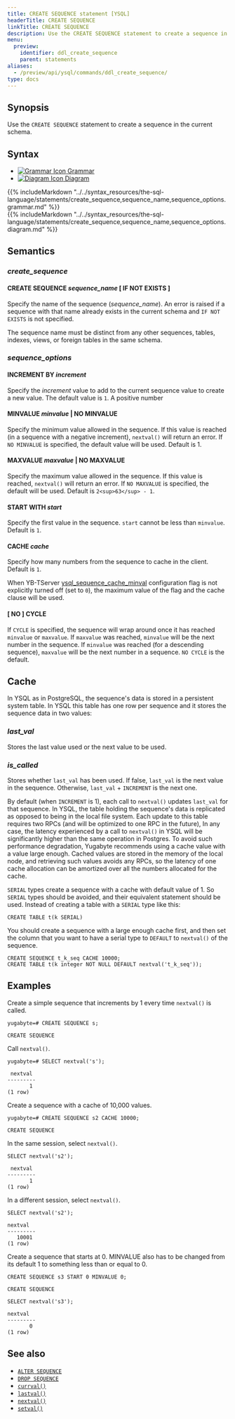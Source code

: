 ```yaml
---
title: CREATE SEQUENCE statement [YSQL]
headerTitle: CREATE SEQUENCE
linkTitle: CREATE SEQUENCE
description: Use the CREATE SEQUENCE statement to create a sequence in the current schema.
menu:
  preview:
    identifier: ddl_create_sequence
    parent: statements
aliases:
  - /preview/api/ysql/commands/ddl_create_sequence/
type: docs
---
```


## Synopsis

Use the `CREATE SEQUENCE` statement to create a sequence in the current schema.

## Syntax

<ul class="nav nav-tabs nav-tabs-yb">
  <li >
    <a href="#grammar" class="nav-link active" id="grammar-tab" data-toggle="tab" role="tab" aria-controls="grammar" aria-selected="true">
      <img src="/icons/file-lines.svg" alt="Grammar Icon">
      Grammar
    </a>
  </li>
  <li>
    <a href="#diagram" class="nav-link" id="diagram-tab" data-toggle="tab" role="tab" aria-controls="diagram" aria-selected="false">
      <img src="/icons/diagram.svg" alt="Diagram Icon">
      Diagram
    </a>
  </li>
</ul>

<div class="tab-content">
  <div id="grammar" class="tab-pane fade show active" role="tabpanel" aria-labelledby="grammar-tab">
  {{% includeMarkdown "../../syntax_resources/the-sql-language/statements/create_sequence,sequence_name,sequence_options.grammar.md" %}}
  </div>
  <div id="diagram" class="tab-pane fade" role="tabpanel" aria-labelledby="diagram-tab">
  {{% includeMarkdown "../../syntax_resources/the-sql-language/statements/create_sequence,sequence_name,sequence_options.diagram.md" %}}
  </div>
</div>

## Semantics

### *create_sequence*

#### CREATE SEQUENCE *sequence_name* [ IF NOT EXISTS ]

Specify the name of the sequence (*sequence_name*). An error is raised if a sequence with that name already exists in the current schema and `IF NOT EXISTS` is not specified.

The sequence name must be distinct from any other sequences, tables, indexes, views, or foreign tables in the same schema.

### *sequence_options*

#### INCREMENT BY *increment*

Specify the *increment* value to add to the current sequence value to create a new value. The default value is `1`. A positive number

#### MINVALUE *minvalue* | NO MINVALUE

 Specify the minimum value allowed in the sequence. If this value is reached (in a sequence with a negative increment), `nextval()` will return an error. If `NO MINVALUE` is specified, the default value will be used. Default is 1.

#### MAXVALUE *maxvalue* | NO MAXVALUE

Specify the maximum value allowed in the sequence. If this value is reached, `nextval()` will return an error. If `NO MAXVALUE` is specified, the default will be used. Default is `2<sup>63</sup> - 1`.

#### START WITH *start*

Specify the first value in the sequence. `start` cannot be less than `minvalue`. Default is `1`.

#### CACHE *cache*

Specify how many numbers from the sequence to cache in the client. Default is `1`.

When YB-TServer [ysql_sequence_cache_minval](../../../../../reference/configuration/yb-tserver/#ysql-sequence-cache-minval) configuration flag is not explicitly turned off (set to `0`), the maximum value of the flag and the cache clause will be used.

#### [ NO ] CYCLE

If `CYCLE` is specified, the sequence will wrap around once it has reached `minvalue` or `maxvalue`. If `maxvalue` was reached, `minvalue` will be the next number in the sequence. If `minvalue` was reached (for a descending sequence), `maxvalue` will be the next number in a sequence. `NO CYCLE` is the default.

## Cache

In YSQL as in PostgreSQL, the sequence's data is stored in a persistent system table. In YSQL this table has one row per sequence and it stores the sequence data in two values:

### *last_val*

Stores the last value used or the next value to be used.

### *is_called*

Stores whether `last_val` has been used. If false, `last_val` is the next value in the sequence. Otherwise, `last_val` + `INCREMENT` is the next one.

By default (when `INCREMENT` is 1), each call to `nextval()` updates `last_val` for that sequence. In YSQL, the table holding the sequence's data is replicated as opposed to being in the local file system. Each update to this table requires two RPCs (and will be optimized to one RPC in the future), In any case, the latency experienced by a call to `nextval()` in YSQL will be significantly higher than the same operation in Postgres. To avoid such performance degradation, Yugabyte recommends using a cache value with a value large enough. Cached values are stored in the memory of the local node, and retrieving such values avoids any RPCs, so the latency of one cache allocation can be amortized over all the numbers allocated for the cache.

`SERIAL` types create a sequence with a cache with default value of 1. So `SERIAL` types should be avoided, and their equivalent statement should be used.
Instead of creating a table with a `SERIAL` type like this:

```
CREATE TABLE t(k SERIAL)
```

You should create a sequence with a large enough cache first, and then set the column that you want to have a serial type to `DEFAULT` to `nextval()` of the sequence.

```
CREATE SEQUENCE t_k_seq CACHE 10000;
CREATE TABLE t(k integer NOT NULL DEFAULT nextval('t_k_seq'));
```

## Examples

Create a simple sequence that increments by 1 every time `nextval()` is called.

```plpgsql
yugabyte=# CREATE SEQUENCE s;
```

```
CREATE SEQUENCE
```

Call `nextval()`.

```plpgsql
yugabyte=# SELECT nextval('s');
```

```
 nextval
---------
       1
(1 row)
```

Create a sequence with a cache of 10,000 values.

```plpgsql
yugabyte=# CREATE SEQUENCE s2 CACHE 10000;
```

```
CREATE SEQUENCE
```

In the same session, select `nextval()`.

```plpgsql
SELECT nextval('s2');
```

```
 nextval
---------
       1
(1 row)
```

In a different session, select `nextval()`.

```plpgsql
SELECT nextval('s2');
```

```
nextval
---------
   10001
(1 row)
```

Create a sequence that starts at 0. MINVALUE also has to be changed from its default 1 to something less than or equal to 0.

```plpgsql
CREATE SEQUENCE s3 START 0 MINVALUE 0;
```

```
CREATE SEQUENCE
```

```plpgsql
SELECT nextval('s3');
```

```
nextval
---------
       0
(1 row)
```

## See also

- [`ALTER SEQUENCE`](../ddl_alter_sequence)
- [`DROP SEQUENCE`](../ddl_drop_sequence)
- [`currval()`](../../../exprs/func_currval)
- [`lastval()`](../../../exprs/func_lastval)
- [`nextval()`](../../../exprs/func_nextval)
- [`setval()`](../../../exprs/func_setval)
